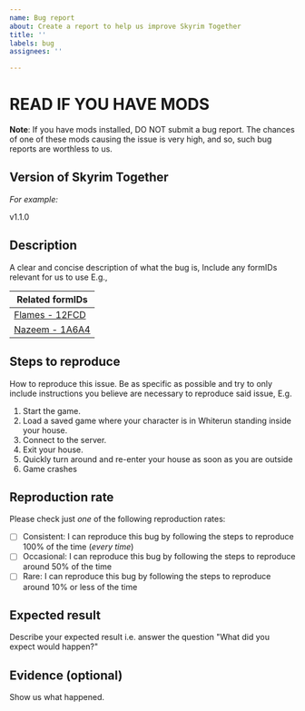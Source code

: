 ```yaml
---
name: Bug report
about: Create a report to help us improve Skyrim Together
title: ''
labels: bug
assignees: ''

---
```


# READ IF YOU HAVE MODS

**Note**: If you have mods installed, DO NOT submit a bug report. The chances of one of these mods causing the issue is very high, and so, such bug reports are worthless to us.

## Version of Skyrim Together

<!--
Keep in mind that it barely makes sense to report bugs on older version and the issue might be fixed already in the latest available version of Skyrim Together. 
-->

*For example:*

v1.1.0

## Description

A clear and concise description of what the bug is, Include any formIDs relevant for us to use E.g.,

Related formIDs|
---------------|
[Flames - 12FCD](http://en.uesp.net/wiki/Skyrim:Flames)|
[Nazeem - 1A6A4](http://en.uesp.net/wiki/Skyrim:Nazeem)|

## Steps to reproduce

How to reproduce this issue. Be as specific as possible and try to only include instructions you believe are necessary to reproduce said issue, E.g.

1. Start the game.
2. Load a saved game where your character is in Whiterun standing inside your house.
3. Connect to the server.
4. Exit your house.
5. Quickly turn around and re-enter your house as soon as you are outside
6. Game crashes

## Reproduction rate

Please check just _one_ of the following reproduction rates:

- [ ] Consistent: I can reproduce this bug by following the steps to reproduce 100% of the time (*every time*)
- [ ] Occasional: I can reproduce this bug by following the steps to reproduce around 50% of the time
- [ ] Rare: I can reproduce this bug by following the steps to reproduce around 10% or less of the time

<!---
Friendly Tip: most bugs are in fact 100% reproducible - it's nailing down the precise reproduction steps that is the hard part! Bugs that are 80-100% reproducible will save the developers a lot of time and energy and they tend to get more attention too. If you have the time, try and figure out the exact reproduction steps and everybody will benefit. This text will not appear in the actual bug report but is visible to people creating new issues - feel free to remove it if you like.
-->

## Expected result

Describe your expected result i.e. answer the question "What did you expect would happen?"

## Evidence (optional)

Show us what happened.

<!--- Please browsed through the other issues and confirmed that this issue has not been reported already. -->
